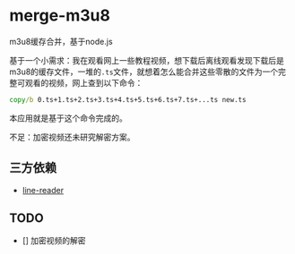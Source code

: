 # merge-m3u8
m3u8缓存合并，基于node.js

基于一个小需求：我在观看网上一些教程视频，想下载后离线观看发现下载后是m3u8的缓存文件，一堆的`.ts`文件，就想着怎么能合并这些零散的文件为一个完整可观看的视频，网上查到以下命令：

``` cmd
copy/b 0.ts+1.ts+2.ts+3.ts+4.ts+5.ts+6.ts+7.ts+...ts new.ts
```

本应用就是基于这个命令完成的。

不足：加密视频还未研究解密方案。

## 三方依赖

- [line-reader](https://github.com/nickewing/line-reader)

## TODO

- [] 加密视频的解密
